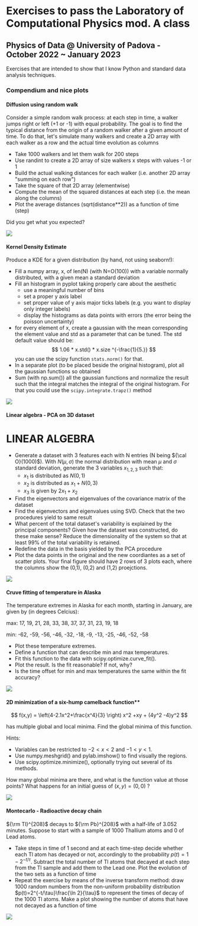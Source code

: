 # Exercises to pass the Laboratory of Computational Physics mod. A class
## Physics of Data @ University of Padova - October 2022 ~ January 2023

Exercises that are intended to show that I know Python and standard data analysis techniques.

### Compendium and nice plots

#### Diffusion using random walk

Consider a simple random walk process: at each step in time, a walker jumps right or left (+1 or -1) with equal probability. The goal is to find the typical distance from the origin of a random walker after a given amount of time. 
To do that, let's simulate many walkers and create a 2D array with each walker as a row and the actual time evolution as columns

  * Take 1000 walkers and let them walk for 200 steps
  * Use randint to create a 2D array of size walkers x steps with values -1 or 1
  * Build the actual walking distances for each walker (i.e. another 2D array "summing on each row")
  * Take the square of that 2D array (elementwise)
  * Compute the mean of the squared distances at each step (i.e. the mean along the columns)
  * Plot the average distances (sqrt(distance\*\*2)) as a function of time (step)
  
Did you get what you expected?

<img src="imgs/random_walk.png">

#### Kernel Density Estimate

Produce a KDE for a given distribution (by hand, not using seaborn!):

* Fill a numpy array, x,  of len(N) (with N=O(100)) with a variable normally distributed, with a given mean a standard deviation
* Fill an histogram in pyplot taking properly care about the aesthetic
   * use a meaningful number of bins
   * set a proper y axis label
   * set proper value of y axis major ticks labels (e.g. you want to display only integer labels)
   * display the histograms as data points with errors (the error being the poisson uncertainty)
* for every element of x, create a gaussian with the mean corresponding the element value and std as a parameter that can be tuned. The std default value should be:
$$ 1.06 * x.std() * x.size ^{-\frac{1}{5.}} $$
you can use the scipy function `stats.norm()` for that.
* In a separate plot (to be placed beside the original histogram), plot all the gaussian functions so obtained
* Sum (with np.sum()) all the gaussian functions and normalize the result such that the integral matches the integral of the original histogram. For that you could use the `scipy.integrate.trapz()` method

<img src="imgs/scipy.png">


#### Linear algebra - PCA on 3D dataset

# LINEAR ALGEBRA

* Generate a dataset with 3 features each with N entries (N being ${\cal O}(1000)$). With $N(\mu,\sigma)$ the normal distribution with mean $\mu$ and $\sigma$  standard deviation, generate the 3 variables $x_{1,2,3}$ such that:
    * $x_1$ is distributed as $N(0,1)$
    * $x_2$ is distributed as $x_1+N(0,3)$
    * $x_3$ is given by $2x_1+x_2$
* Find the eigenvectors and eigenvalues of the covariance matrix of the dataset
* Find the eigenvectors and eigenvalues using SVD. Check that the two procedures yield to same result
* What percent of the total dataset's variability is explained by the principal components? Given how the dataset was constructed, do these make sense? Reduce the dimensionality of the system so that at least 99% of the total variability is retained.
* Redefine the data in the basis yielded by the PCA procedure
* Plot the data points in the original and the new coordiantes as a set of scatter plots. Your final figure should have 2 rows of 3 plots each, where the columns show the (0,1), (0,2) and (1,2) proejctions.


<img src="imgs/pca.png">

#### Cruve fitting of temperature in Alaska

The temperature extremes in Alaska for each month, starting in January, are given by (in degrees Celcius):

max:  17,  19,  21,  28,  33,  38, 37,  37,  31,  23,  19,  18

min: -62, -59, -56, -46, -32, -18, -9, -13, -25, -46, -52, -58

* Plot these temperature extremes.
* Define a function that can describe min and max temperatures. 
* Fit this function to the data with scipy.optimize.curve_fit().
* Plot the result. Is the fit reasonable? If not, why?
* Is the time offset for min and max temperatures the same within the fit accuracy?

<img src="imgs/curve_fit.png">

#### 2D minimization of a six-hump camelback function** 

$$
f(x,y) = \left(4-2.1x^2+\frac{x^4}{3} \right) x^2 +xy + (4y^2 -4)y^2
$$

has multiple global and local minima. Find the global minima of this function.

Hints:

* Variables can be restricted to $-2 < x < 2$ and $-1 < y < 1$.
* Use numpy.meshgrid() and pylab.imshow() to find visually the regions.
* Use scipy.optimize.minimize(), optionally trying out several of its methods.

How many global minima are there, and what is the function value at those points? What happens for an initial guess of $(x, y) = (0, 0)$ ?

<img src="imgs/minimize.png">

#### Montecarlo - Radioactive decay chain

${\rm Tl}^{208}$ decays to ${\rm Pb}^{208}$ with a half-life of 3.052 minutes. Suppose to start with a sample of 1000 Thallium atoms and 0 of Lead atoms.

* Take steps in time of 1 second and at each time-step decide whether each Tl atom has decayed or not, accordingly to the probability $p(t)=1-2^{-t/\tau}$. Subtract the total number of Tl atoms that decayed at each step from the Tl sample and add them to the Lead one. Plot the evolution of the two sets as a function of time  
* Repeat the exercise by means of the inverse transform method: draw 1000 random numbers from the non-uniform probability distribution $p(t)=2^{-t/\tau}\frac{\ln 2}{\tau}$ to represent the times of decay of the 1000 Tl atoms. Make a plot showing the number of atoms that have not decayed as a function of time

<img src="imgs/mc.png">